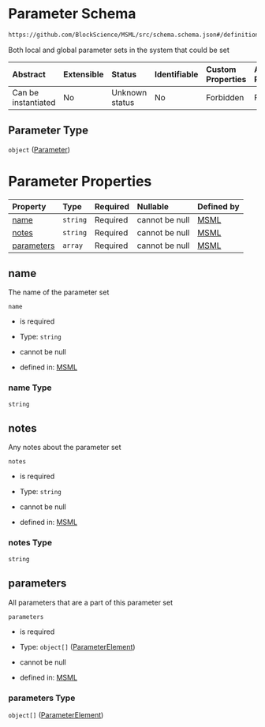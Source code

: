 # Parameter Schema

```txt
https://github.com/BlockScience/MSML/src/schema.schema.json#/definitions/Parameter
```

Both local and global parameter sets in the system that could be set

| Abstract            | Extensible | Status         | Identifiable | Custom Properties | Additional Properties | Access Restrictions | Defined In                                                                                    |
| :------------------ | :--------- | :------------- | :----------- | :---------------- | :-------------------- | :------------------ | :-------------------------------------------------------------------------------------------- |
| Can be instantiated | No         | Unknown status | No           | Forbidden         | Forbidden             | none                | [schema.schema.json\*](../../out/math_spec_mapping/schema.schema.json "open original schema") |

## Parameter Type

`object` ([Parameter](schema-definitions-parameter.md))

# Parameter Properties

| Property                  | Type     | Required | Nullable       | Defined by                                                                                                                                                               |
| :------------------------ | :------- | :------- | :------------- | :----------------------------------------------------------------------------------------------------------------------------------------------------------------------- |
| [name](#name)             | `string` | Required | cannot be null | [MSML](schema-definitions-parameter-properties-name.md "https://github.com/BlockScience/MSML/src/schema.schema.json#/definitions/Parameter/properties/name")             |
| [notes](#notes)           | `string` | Required | cannot be null | [MSML](schema-definitions-parameter-properties-notes.md "https://github.com/BlockScience/MSML/src/schema.schema.json#/definitions/Parameter/properties/notes")           |
| [parameters](#parameters) | `array`  | Required | cannot be null | [MSML](schema-definitions-parameter-properties-parameters.md "https://github.com/BlockScience/MSML/src/schema.schema.json#/definitions/Parameter/properties/parameters") |

## name

The name of the parameter set

`name`

*   is required

*   Type: `string`

*   cannot be null

*   defined in: [MSML](schema-definitions-parameter-properties-name.md "https://github.com/BlockScience/MSML/src/schema.schema.json#/definitions/Parameter/properties/name")

### name Type

`string`

## notes

Any notes about the parameter set

`notes`

*   is required

*   Type: `string`

*   cannot be null

*   defined in: [MSML](schema-definitions-parameter-properties-notes.md "https://github.com/BlockScience/MSML/src/schema.schema.json#/definitions/Parameter/properties/notes")

### notes Type

`string`

## parameters

All parameters that are a part of this parameter set

`parameters`

*   is required

*   Type: `object[]` ([ParameterElement](schema-definitions-parameterelement.md))

*   cannot be null

*   defined in: [MSML](schema-definitions-parameter-properties-parameters.md "https://github.com/BlockScience/MSML/src/schema.schema.json#/definitions/Parameter/properties/parameters")

### parameters Type

`object[]` ([ParameterElement](schema-definitions-parameterelement.md))
